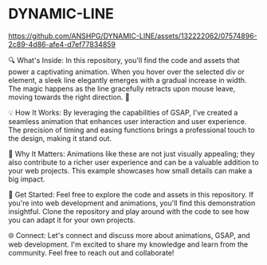 # DYNAMIC-LINE

https://github.com/ANSHPG/DYNAMIC-LINE/assets/132222062/07574896-2c89-4d86-afe4-d7ef77834859

🔍 What's Inside:
In this repository, you'll find the code and assets that power a captivating animation. When you hover over the selected div or element, a sleek line elegantly emerges with a gradual increase in width. The magic happens as the line gracefully retracts upon mouse leave, moving towards the right direction. 🎯

💡 How It Works:
By leveraging the capabilities of GSAP, I've created a seamless animation that enhances user interaction and user experience. The precision of timing and easing functions brings a professional touch to the design, making it stand out.

🎨 Why It Matters:
Animations like these are not just visually appealing; they also contribute to a richer user experience and can be a valuable addition to your web projects. This example showcases how small details can make a big impact.

🔗 Get Started:
Feel free to explore the code and assets in this repository. If you're into web development and animations, you'll find this demonstration insightful. Clone the repository and play around with the code to see how you can adapt it for your own projects.

🌐 Connect:
Let's connect and discuss more about animations, GSAP, and web development. I'm excited to share my knowledge and learn from the community. Feel free to reach out and collaborate!



